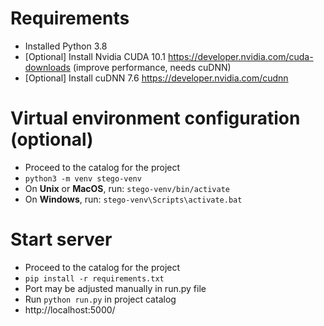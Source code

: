 # Requirements
- Installed Python 3.8
- [Optional] Install Nvidia CUDA 10.1 https://developer.nvidia.com/cuda-downloads (improve performance, needs cuDNN)
- [Optional] Install cuDNN 7.6 https://developer.nvidia.com/cudnn

# Virtual environment configuration (optional)
- Proceed to the catalog for the project
- `python3 -m venv stego-venv`
- On **Unix** or **MacOS**, run: `stego-venv/bin/activate`
- On **Windows**, run: `stego-venv\Scripts\activate.bat`

# Start server
- Proceed to the catalog for the project
- `pip install -r requirements.txt`
- Port may be adjusted manually in run.py file
- Run `python run.py` in project catalog
- http://localhost:5000/
